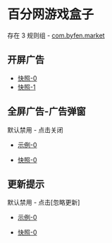 # 百分网游戏盒子

存在 3 规则组 - [com.byfen.market](/src/apps/com.byfen.market.ts)

## 开屏广告

- [快照-0](https://i.gkd.li/import/13298944)
- [快照-1](https://i.gkd.li/import/13800021)

## 全屏广告-广告弹窗

默认禁用 - 点击关闭

- [示例-0](https://m.gkd.li/57941037/35d2a562-fe30-4bff-b739-96b37dccd05c)

- [快照-0](https://i.gkd.li/import/13801613)

## 更新提示

默认禁用 - 点击[忽略更新]

- [示例-0](https://m.gkd.li/57941037/e92b10b8-b0f8-4dc3-95bf-172829996600)

- [快照-0](https://i.gkd.li/import/14322280)
